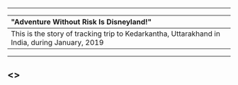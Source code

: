 
---

| "Adventure Without Risk Is Disneyland!" |
| :--- |
| This is the story of tracking trip to Kedarkantha, Uttarakhand in India, during January, 2019 |

---

##  <>

